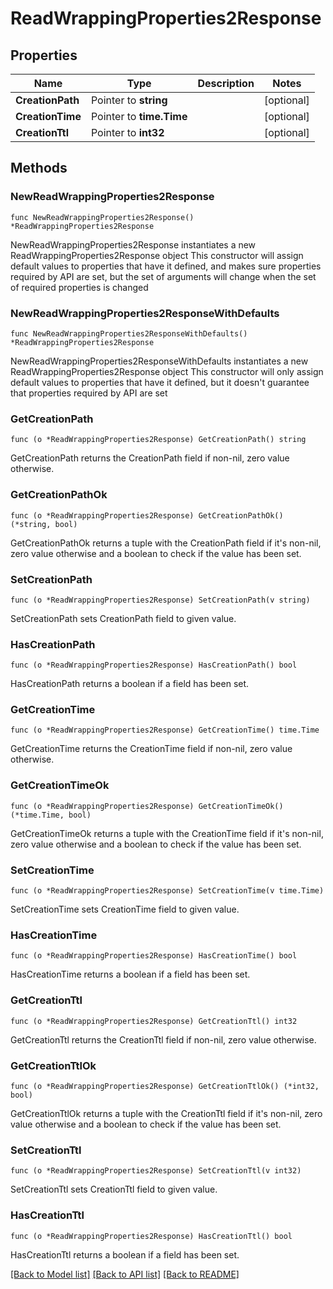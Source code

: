 # ReadWrappingProperties2Response


## Properties

Name | Type | Description | Notes
------------ | ------------- | ------------- | -------------
**CreationPath** | Pointer to **string** |  | [optional] 
**CreationTime** | Pointer to **time.Time** |  | [optional] 
**CreationTtl** | Pointer to **int32** |  | [optional] 



## Methods


### NewReadWrappingProperties2Response

`func NewReadWrappingProperties2Response() *ReadWrappingProperties2Response`

NewReadWrappingProperties2Response instantiates a new ReadWrappingProperties2Response object
This constructor will assign default values to properties that have it defined,
and makes sure properties required by API are set, but the set of arguments
will change when the set of required properties is changed

### NewReadWrappingProperties2ResponseWithDefaults

`func NewReadWrappingProperties2ResponseWithDefaults() *ReadWrappingProperties2Response`

NewReadWrappingProperties2ResponseWithDefaults instantiates a new ReadWrappingProperties2Response object
This constructor will only assign default values to properties that have it defined,
but it doesn't guarantee that properties required by API are set


### GetCreationPath

`func (o *ReadWrappingProperties2Response) GetCreationPath() string`

GetCreationPath returns the CreationPath field if non-nil, zero value otherwise.

### GetCreationPathOk

`func (o *ReadWrappingProperties2Response) GetCreationPathOk() (*string, bool)`

GetCreationPathOk returns a tuple with the CreationPath field if it's non-nil, zero value otherwise
and a boolean to check if the value has been set.

### SetCreationPath

`func (o *ReadWrappingProperties2Response) SetCreationPath(v string)`

SetCreationPath sets CreationPath field to given value.


### HasCreationPath

`func (o *ReadWrappingProperties2Response) HasCreationPath() bool`

HasCreationPath returns a boolean if a field has been set.




### GetCreationTime

`func (o *ReadWrappingProperties2Response) GetCreationTime() time.Time`

GetCreationTime returns the CreationTime field if non-nil, zero value otherwise.

### GetCreationTimeOk

`func (o *ReadWrappingProperties2Response) GetCreationTimeOk() (*time.Time, bool)`

GetCreationTimeOk returns a tuple with the CreationTime field if it's non-nil, zero value otherwise
and a boolean to check if the value has been set.

### SetCreationTime

`func (o *ReadWrappingProperties2Response) SetCreationTime(v time.Time)`

SetCreationTime sets CreationTime field to given value.


### HasCreationTime

`func (o *ReadWrappingProperties2Response) HasCreationTime() bool`

HasCreationTime returns a boolean if a field has been set.




### GetCreationTtl

`func (o *ReadWrappingProperties2Response) GetCreationTtl() int32`

GetCreationTtl returns the CreationTtl field if non-nil, zero value otherwise.

### GetCreationTtlOk

`func (o *ReadWrappingProperties2Response) GetCreationTtlOk() (*int32, bool)`

GetCreationTtlOk returns a tuple with the CreationTtl field if it's non-nil, zero value otherwise
and a boolean to check if the value has been set.

### SetCreationTtl

`func (o *ReadWrappingProperties2Response) SetCreationTtl(v int32)`

SetCreationTtl sets CreationTtl field to given value.


### HasCreationTtl

`func (o *ReadWrappingProperties2Response) HasCreationTtl() bool`

HasCreationTtl returns a boolean if a field has been set.









[[Back to Model list]](../README.md#documentation-for-models) [[Back to API list]](../README.md#documentation-for-api-endpoints) [[Back to README]](../README.md)


